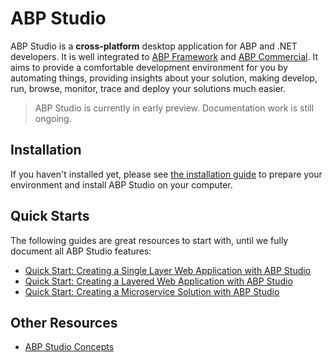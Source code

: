 # ABP Studio

ABP Studio is a **cross-platform** desktop application for ABP and .NET developers. It is well integrated to [ABP Framework](https://abp.io/) and [ABP Commercial](https://commercial.abp.io/). It aims to provide a comfortable development environment for you by automating things, providing insights about your solution, making develop, run, browse, monitor, trace and deploy your solutions much easier.

> ABP Studio is currently in early preview. Documentation work is still ongoing.

## Installation

If you haven't installed yet, please see [the installation guide](installation.md) to prepare your environment and install ABP Studio on your computer.

## Quick Starts

The following guides are great resources to start with, until we fully document all ABP Studio features:

* [Quick Start: Creating a Single Layer Web Application with ABP Studio](quick-starts/single-layer-web-application.md)
* [Quick Start: Creating a Layered Web Application with ABP Studio](quick-starts/layered-web-application.md)
* [Quick Start: Creating a Microservice Solution with ABP Studio](quick-starts/microservice.md)

## Other Resources

* [ABP Studio Concepts](concepts.md)